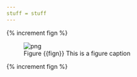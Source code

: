 ```yaml
---
stuff = stuff
---
```

{% increment fign %}

<figure><img src="/home/marnec/Projects/ML/data/img/neuron.png" alt="png"><figcaption>Figure {{fign}} This is a figure caption</figcaption></figure>
{% increment fign %}
